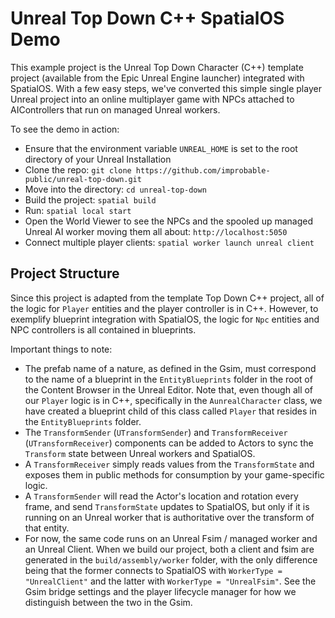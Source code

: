 # Unreal Top Down C++ SpatialOS Demo

This example project is the Unreal Top Down Character (C++) template project (available from the Epic Unreal Engine launcher) integrated with SpatialOS. With a few easy steps, we've converted this simple single player Unreal project into an online multiplayer game with NPCs attached to AIControllers that run on managed Unreal workers.

To see the demo in action:
- Ensure that the environment variable `UNREAL_HOME` is set to the root directory of your Unreal Installation
- Clone the repo: `git clone https://github.com/improbable-public/unreal-top-down.git`
- Move into the directory: `cd unreal-top-down`
- Build the project: `spatial build`
- Run: `spatial local start`
- Open the World Viewer to see the NPCs and the spooled up managed Unreal AI worker moving them all about: `http://localhost:5050`
- Connect multiple player clients: `spatial worker launch unreal client`

## Project Structure

Since this project is adapted from the template Top Down C++ project, all of the logic for `Player` entities and the player controller is in C++. However, to exemplify blueprint integration with SpatialOS, the logic for `Npc` entities and NPC controllers is all contained in blueprints.

Important things to note:
- The prefab name of a nature, as defined in the Gsim, must correspond to the name of a blueprint in the `EntityBlueprints` folder in the root of the Content Browser in the Unreal Editor. Note that, even though all of our `Player` logic is in C++, specifically in the `AunrealCharacter` class, we have created a blueprint child of this class called `Player` that resides in the `EntityBlueprints` folder.
- The `TransformSender` (`UTransformSender`) and `TransformReceiver` (`UTransformReceiver`) components can be added to Actors to sync the `Transform` state between Unreal workers and SpatialOS.
- A `TransformReceiver` simply reads values from the `TransformState` and exposes them in public methods for consumption by your game-specific logic.
- A `TransformSender` will read the Actor's location and rotation every frame, and send `TransformState` updates to SpatialOS, but only if it is running on an Unreal worker that is authoritative over the transform of that entity.
- For now, the same code runs on an Unreal Fsim / managed worker and an Unreal Client. When we build our project, both a client and fsim are generated in the `build/assembly/worker` folder, with the only difference being that the former connects to SpatialOS with `WorkerType = "UnrealClient"` and the latter with `WorkerType = "UnrealFsim"`. See the Gsim bridge settings and the player lifecycle manager for how we distinguish between the two in the Gsim.